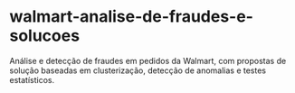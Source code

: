 # walmart-analise-de-fraudes-e-solucoes
Análise e detecção de fraudes em pedidos da Walmart, com propostas de solução baseadas em clusterização, detecção de anomalias e testes estatísticos.
